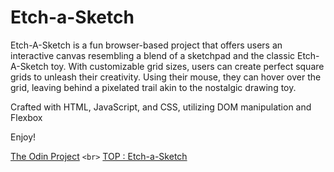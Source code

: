 # Etch-a-Sketch

Etch-A-Sketch is a fun browser-based project that offers users an interactive canvas resembling a blend of a sketchpad and the classic Etch-A-Sketch toy. With customizable grid sizes, users can create perfect square grids to unleash their creativity. Using their mouse, they can hover over the grid, leaving behind a pixelated trail akin to the nostalgic drawing toy.

Crafted with HTML, JavaScript, and CSS, utilizing DOM manipulation and Flexbox

Enjoy!

[The Odin Project](https://www.theodinproject.com/) `<br>`
[TOP : Etch-a-Sketch](https://www.theodinproject.com/lessons/foundations-etch-a-sketch)